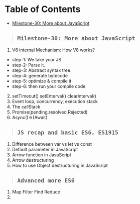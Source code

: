 # Table of Contents
- [Milestone-30: More about JavaScript](#milestone-30-more-about-javascript)

> ## `Milestone-30: More about JavaScript`
1. V8 internal Mechanism: How V8 works?
- step-1: We take your JS
- step-2: Parse it.
- step-3: Abstract syntax tree.
- step-4: generate bytecode
- step-5: optimize & compile it 
- step-6: then run your compile code
2. setTimeout() setEnterval() clearinterval() 
3. Event loop, concurrency, execution stack
4. The callStack
5. Promise(pending,resolved,Rejected)
6. Async()=>{Await}

> ## `JS recap and basic ES6, ES1915`
1. Difference between var vs let vs const
2. Default parameter in JavaScript
3. Arrow function in JavaScript
4. Arrow destructuring 
5. How to use Object destructuring in JavaScript

> ## `Advanced more ES6`
1. Map Filter Find Reduce
2. 
